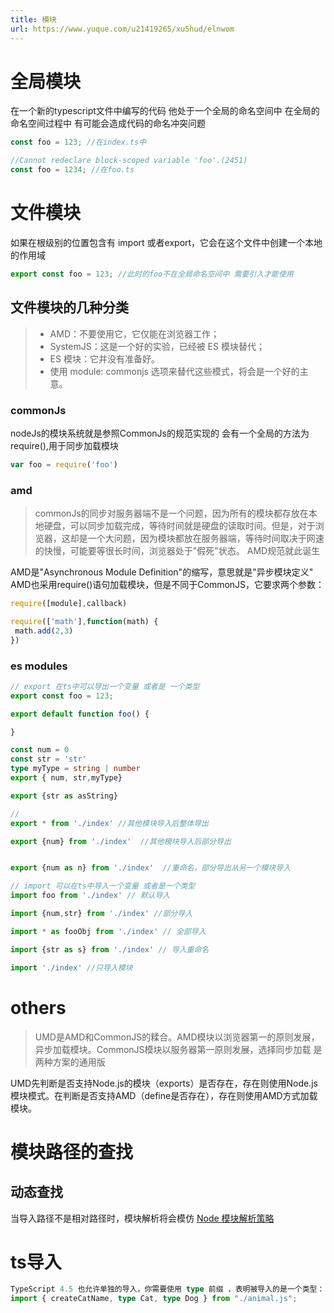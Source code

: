 ```yaml
---
title: 模块
url: https://www.yuque.com/u21419265/xu5hud/elnwom
---
```




# 全局模块

在一个新的typescript文件中编写的代码 他处于一个全局的命名空间中&#x20;
&#x20;在全局的命名空间过程中 有可能会造成代码的命名冲突问题

```typescript
const foo = 123; //在index.ts中

//Cannot redeclare block-scoped variable 'foo'.(2451)
const foo = 1234; //在foo.ts
```



# 文件模块

如果在根级别的位置包含有 import 或者export，它会在这个文件中创建一个本地的作用域

```typescript
export const foo = 123; //此时的foo不在全局命名空间中 需要引入才能使用
```



## 文件模块的几种分类

> - AMD：不要使用它，它仅能在浏览器工作；
> - SystemJS：这是一个好的实验，已经被 ES 模块替代；
> - ES 模块：它并没有准备好。
> - 使用 module: commonjs 选项来替代这些模式，将会是一个好的主意。



### commonJs

nodeJs的模块系统就是参照CommonJs的规范实现的
会有一个全局的方法为require(),用于同步加载模块

```typescript
var foo = require('foo')
```



### amd

> commonJs的同步对服务器端不是一个问题，因为所有的模块都存放在本地硬盘，可以同步加载完成，等待时间就是硬盘的读取时间。但是，对于浏览器，这却是一个大问题，因为模块都放在服务器端，等待时间取决于网速的快慢，可能要等很长时间，浏览器处于"假死"状态。 AMD规范就此诞生

AMD是"Asynchronous Module Definition"的缩写，意思就是"异步模块定义"
AMD也采用require()语句加载模块，但是不同于CommonJS，它要求两个参数：

```javascript
require([module],callback)

require(['math'],function(math) {
 math.add(2,3)
})
```



### es modules

```typescript
// export 在ts中可以导出一个变量 或者是 一个类型
export const foo = 123;

export default function foo() {

}

const num = 0
const str = 'str'
type myType = string | number
export { num, str,myType}

export {str as asString}

//
export * from './index' //其他模块导入后整体导出

export {num} from './index'  //其他模块导入后部分导出


export {num as n} from './index'  //重命名，部分导出从另一个模块导入

// import 可以在ts中导入一个变量 或者是一个类型
import foo from './index' // 默认导入

import {num,str} from './index' //部分导入

import * as fooObj from './index' // 全部导入

import {str as s} from './index' // 导入重命名

import './index' //只导入模块
```



# others

> UMD是AMD和CommonJS的糅合。AMD模块以浏览器第一的原则发展，异步加载模块。CommonJS模块以服务器第一原则发展，选择同步加载 是两种方案的通用版

UMD先判断是否支持Node.js的模块（exports）是否存在，存在则使用Node.js模块模式。在判断是否支持AMD（define是否存在），存在则使用AMD方式加载模块。

# 模块路径的查找



## 动态查找

当导入路径不是相对路径时，模块解析将会模仿 [Node 模块解析策略](https://nodejs.org/api/modules.html#modules_all_together)

# ts导入

```typescript
TypeScript 4.5 也允许单独的导入，你需要使用 type 前缀 ，表明被导入的是一个类型：
import { createCatName, type Cat, type Dog } from "./animal.js";
```

